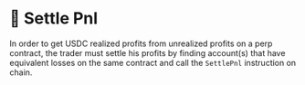 # 🤝 Settle Pnl

In order to get USDC realized profits from unrealized profits on a perp contract, the trader must settle his profits by finding account(s) that have equivalent losses on the same contract and call the `SettlePnl` instruction on chain.
